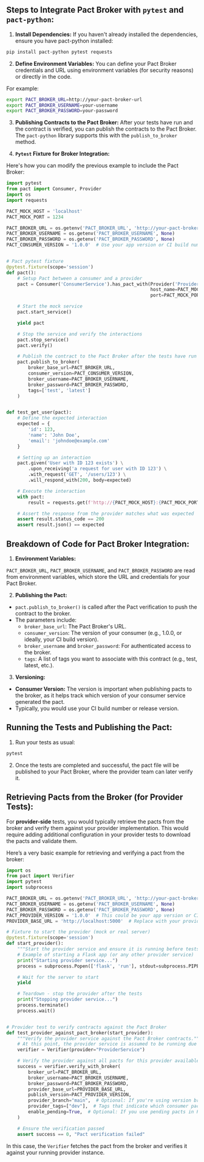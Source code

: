 
## Steps to Integrate Pact Broker with `pytest` and `pact-python`:
1. **Install Dependencies:** If you haven't already installed the dependencies, ensure you have pact-python installed:

```bash
pip install pact-python pytest requests
```
2. **Define Environment Variables:** You can define your Pact Broker credentials and URL using environment variables (for security reasons) or directly in the code.

For example:

```bash
export PACT_BROKER_URL=http://your-pact-broker-url
export PACT_BROKER_USERNAME=your-username
export PACT_BROKER_PASSWORD=your-password
```
3. **Publishing Contracts to the Pact Broker:** After your tests have run and the contract is verified, you can publish the contracts to the Pact Broker. The `pact-python` library supports this with the `publish_to_broker` method.

4. **`Pytest` Fixture for Broker Integration:**

Here's how you can modify the previous example to include the Pact Broker:

```python
import pytest
from pact import Consumer, Provider
import os
import requests

PACT_MOCK_HOST = 'localhost'
PACT_MOCK_PORT = 1234

PACT_BROKER_URL = os.getenv('PACT_BROKER_URL', 'http://your-pact-broker-url')
PACT_BROKER_USERNAME = os.getenv('PACT_BROKER_USERNAME', None)
PACT_BROKER_PASSWORD = os.getenv('PACT_BROKER_PASSWORD', None)
PACT_CONSUMER_VERSION = '1.0.0'  # Use your app version or CI build number


# Pact pytest fixture
@pytest.fixture(scope='session')
def pact():
    # Setup Pact between a consumer and a provider
    pact = Consumer('ConsumerService').has_pact_with(Provider('ProviderService'),
                                                     host_name=PACT_MOCK_HOST,
                                                     port=PACT_MOCK_PORT)

    # Start the mock service
    pact.start_service()

    yield pact

    # Stop the service and verify the interactions
    pact.stop_service()
    pact.verify()

    # Publish the contract to the Pact Broker after the tests have run
    pact.publish_to_broker(
        broker_base_url=PACT_BROKER_URL,
        consumer_version=PACT_CONSUMER_VERSION,
        broker_username=PACT_BROKER_USERNAME,
        broker_password=PACT_BROKER_PASSWORD,
        tags=['test', 'latest']
    )


def test_get_user(pact):
    # Define the expected interaction
    expected = {
        'id': 123,
        'name': 'John Doe',
        'email': 'johndoe@example.com'
    }

    # Setting up an interaction
    pact.given('User with ID 123 exists') \
        .upon_receiving('a request for user with ID 123') \
        .with_request('GET', '/users/123') \
        .will_respond_with(200, body=expected)

    # Execute the interaction
    with pact:
        result = requests.get(f'http://{PACT_MOCK_HOST}:{PACT_MOCK_PORT}/users/123')

    # Assert the response from the provider matches what was expected
    assert result.status_code == 200
    assert result.json() == expected
```
## Breakdown of Code for Pact Broker Integration:
1. **Environment Variables:**

`PACT_BROKER_URL`, `PACT_BROKER_USERNAME`, and `PACT_BROKER_PASSWORD` are read from environment variables, which store the URL and credentials for your Pact Broker.

2. **Publishing the Pact:**

- `pact.publish_to_broker()` is called after the Pact verification to push the contract to the broker.
- The parameters include:
  - `broker_base_url`: The Pact Broker's URL.
  - `consumer_version`: The version of your consumer (e.g., 1.0.0, or ideally, your CI build version).
  - `broker_username` and `broker_password`: For authenticated access to the broker.
  - `tags`: A list of tags you want to associate with this contract (e.g., test, latest, etc.).

3. **Versioning:**

- **Consumer Version:** The version is important when publishing pacts to the broker, as it helps track which version of your consumer service generated the pact.
- Typically, you would use your CI build number or release version.

## Running the Tests and Publishing the Pact:
1. Run your tests as usual:

```bash
pytest
```
2. Once the tests are completed and successful, the pact file will be published to your Pact Broker, where the provider team can later verify it.

## Retrieving Pacts from the Broker (for Provider Tests):
For **provider-side** tests, you would typically retrieve the pacts from the broker and verify them against your provider implementation. This would require adding additional configuration in your provider tests to download the pacts and validate them.

Here’s a very basic example for retrieving and verifying a pact from the broker:

```python
import os
from pact import Verifier
import pytest
import subprocess

PACT_BROKER_URL = os.getenv('PACT_BROKER_URL', 'http://your-pact-broker-url')
PACT_BROKER_USERNAME = os.getenv('PACT_BROKER_USERNAME', None)
PACT_BROKER_PASSWORD = os.getenv('PACT_BROKER_PASSWORD', None)
PACT_PROVIDER_VERSION = '1.0.0'  # This could be your app version or CI build number
PROVIDER_BASE_URL = 'http://localhost:5000'  # Replace with your provider's actual URL

# Fixture to start the provider (mock or real server)
@pytest.fixture(scope='session')
def start_provider():
    """Start the provider service and ensure it is running before tests."""
    # Example of starting a Flask app (or any other provider service)
    print("Starting provider service...")
    process = subprocess.Popen(['flask', 'run'], stdout=subprocess.PIPE)

    # Wait for the server to start
    yield

    # Teardown - stop the provider after the tests
    print("Stopping provider service...")
    process.terminate()
    process.wait()


# Provider test to verify contracts against the Pact Broker
def test_provider_against_pact_broker(start_provider):
    """Verify the provider service against the Pact Broker contracts."""
    # At this point, the provider service is assumed to be running due to the fixture
    verifier = Verifier(provider="ProviderService")

    # Verify the provider against all pacts for this provider available in the broker
    success = verifier.verify_with_broker(
        broker_url=PACT_BROKER_URL,
        broker_username=PACT_BROKER_USERNAME,
        broker_password=PACT_BROKER_PASSWORD,
        provider_base_url=PROVIDER_BASE_URL,
        publish_version=PACT_PROVIDER_VERSION,
        provider_branch="main",  # Optional: If you're using version branches in Pact Broker
        provider_tags=["dev"],  # Tags that indicate which consumer pacts to verify
        enable_pending=True,  # Optional: If you use pending pacts in Pact Broker
    )

    # Ensure the verification passed
    assert success == 0, "Pact verification failed"

```
In this case, the `Verifier` fetches the pact from the broker and verifies it against your running provider instance.